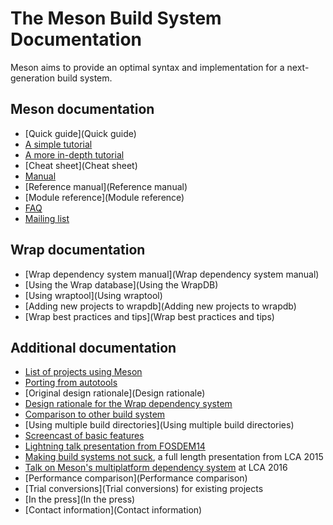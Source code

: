 # The Meson Build System Documentation

Meson aims to provide an optimal syntax and implementation for a next-generation build system.

## Meson documentation

* [Quick guide](Quick guide)
* [A simple tutorial](Tutorial)
* [A more in-depth tutorial](IndepthTutorial)
* [Cheat sheet](Cheat sheet)
* [Manual](Manual)
* [Reference manual](Reference manual)
* [Module reference](Module reference)
* [FAQ](FAQ)
* [Mailing list](https://groups.google.com/forum/#!forum/mesonbuild)

## Wrap documentation

* [Wrap dependency system manual](Wrap dependency system manual)
* [Using the Wrap database](Using the WrapDB)
* [Using wraptool](Using wraptool)
* [Adding new projects to wrapdb](Adding new projects to wrapdb)
* [Wrap best practices and tips](Wrap best practices and tips)

## Additional documentation

* [List of projects using Meson](Users)
* [Porting from autotools](Porting-from-autotools)
* [Original design rationale](Design rationale)
* [Design rationale for the Wrap dependency system](https://groups.google.com/forum/#!topic/mesonbuild/DliVv-mjOTk)
* [Comparison to other build system](Comparisons)
* [Using multiple build directories](Using multiple build directories)
* [Screencast of basic features](http://www.youtube.com/watch?v=rzLta78Jbi8)
* [Lightning talk presentation from FOSDEM14](http://video.fosdem.org/2014/H2215_Ferrer/Sunday/Introducing_the_Meson_build_system.webm)
* [Making build systems not suck](https://www.youtube.com/watch?v=KPi0AuVpxLI), a full length presentation from LCA 2015
* [Talk on Meson's multiplatform dependency system](http://youtu.be/CTJtKtQ8R5k) at LCA 2016
* [Performance comparison](Performance comparison)
* [Trial conversions](Trial conversions) for existing projects
* [In the press](In the press)
* [Contact information](Contact information)

